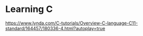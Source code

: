 # Learning C

https://www.lynda.com/C-tutorials/Overview-C-language-C11-standard/164457/180336-4.html?autoplay=true
